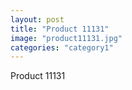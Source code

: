 ```yaml
---
layout: post
title: "Product 11131"
image: "product11131.jpg"
categories: "category1"
---
```

Product 11131
